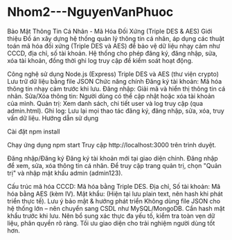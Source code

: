 # Nhom2---NguyenVanPhuoc
Bảo Mật Thông Tin Cá Nhân - Mã Hóa Đối Xứng (Triple DES & AES) Giới thiệu Đồ án xây dựng hệ thống quản lý thông tin cá nhân, áp dụng các thuật toán mã hóa đối xứng (Triple DES và AES) để bảo vệ dữ liệu nhạy cảm như CCCD, địa chỉ, số tài khoản. Hệ thống cho phép đăng ký, đăng nhập, sửa, xóa tài khoản, đồng thời ghi log truy cập để kiểm soát hoạt động.

Công nghệ sử dụng Node.js (Express) Triple DES và AES (thư viện crypto) Lưu trữ dữ liệu bằng file JSON Chức năng chính Đăng ký tài khoản: Mã hóa thông tin nhạy cảm trước khi lưu. Đăng nhập: Giải mã và hiển thị thông tin cá nhân. Sửa/Xóa thông tin: Người dùng có thể cập nhật hoặc xóa tài khoản của mình. Quản trị: Xem danh sách, chi tiết user và log truy cập (qua admin.html). Ghi log: Lưu lại mọi thao tác đăng ký, đăng nhập, sửa, xóa, truy vấn dữ liệu. Hướng dẫn sử dụng

Cài đặt npm install

Chạy ứng dụng npm start Truy cập http://localhost:3000 trên trình duyệt.

Đăng nhập/Đăng ký Đăng ký tài khoản mới tại giao diện chính. Đăng nhập để xem, sửa, xóa thông tin cá nhân. Để truy cập trang quản trị, chọn "Quản trị" và nhập mật khẩu admin (admin123).

Cấu trúc mã hóa CCCD: Mã hóa bằng Triple DES. Địa chỉ, Số tài khoản: Mã hóa bằng AES (kèm IV). Mật khẩu: (Hiện tại lưu plain text, nên hash khi phát triển thực tế). Lưu ý bảo mật & hướng phát triển Không dùng file JSON cho hệ thống lớn – nên chuyển sang CSDL như MySQL/MongoDB. Cần hash mật khẩu trước khi lưu. Nên bổ sung xác thực đa yếu tố, kiểm tra toàn vẹn dữ liệu, phân quyền rõ ràng. Tối ưu giao diện cho trải nghiệm người dùng tốt hơn.
